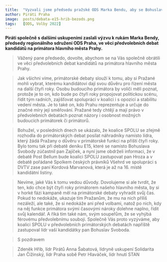 ```yaml
---
title:  "Vyzvali jsme předsedu pražské ODS Marka Bendu, aby se Bohuslav Svoboda účastnil primátorských debat "
author: Piráti Praha
image:  posts/debata-e15-hrib-bezods.png
tags:   [ODS, Volby 2022]
---
```


**Piráti společně s dalšími uskupeními zaslali výzvu k rukám Marka Bendy, předsedy regionálního sdružení ODS Praha, ve věci předvolebních debat kandidátů na primátora hlavního města Prahy.**

>Vážený pane předsedo, 
dovolte, abychom se na Vás společně obrátili ve věci předvolebních debat kandidátů na primátora hlavního města Prahy. 

>Jak všichni víme, primátorské debaty slouží k tomu, aby si Pražané mohli vybrat, kterému kandidátovi dají svou důvěru pro řízení města na další čtyři roky. Osobu budoucího primátora by voliči měli poznat, protože je to on, kdo bude po čtyři roky propojovat politickou scénu, řídit tým radních, zajišťovat spolupráci v koalici i s opozicí a stabilitu vedení města. Je to také on, kdo Prahu reprezentuje a určuje do značné míry její směřování. Pražané tedy chtějí a mají právo v předvolebních debatách poznat názory i osobnost možných budoucích primátorek či primátorů. 

>Bohužel, v posledních dnech se ukázalo, že koalice SPOLU se zřejmě rozhodla do primátorských debat posílat náhradníky namísto lídra, který žádá Pražany o důvěru v primátorské funkci na příští čtyři roky. Bylo tomu tak při debatě deníku E15, které se namísto Bohuslava Svobody zúčastnil pan Zajíček, a nyní jsme obdrželi informaci, že v debatě Post Bellum bude koalici SPOLU zastupovat pan Hroza a v debatě pořádané Spolkem českých právníků Všehrd ve spolupráci s DVTV zase paní Kordová Marvanová, která je až na 16. místě kandidátní listiny. 

>Nevíme, jaké Vás k tomu vedou důvody. Dovolujeme si ale tvrdit, že ten, kdo chce být čtyři roky primátorem našeho hlavního města, by si v horké fázi kampaně měl na primátorské debaty vyhradit svůj čas. Pokud to nedokáže, ukazuje tím Pražanům, že mu na nich příliš nezáleží, ale také, že si nedokáže ani před volbami, natož po nich, kdy na něj funkce primátora svými časovými nároky dolehne naplno, řídit svůj kalendář. A říká tím také nám, svým soupeřům, že se vyhýbá férovému předvolebnímu souboji. 
Společně Vás proto vyzýváme, aby koalici SPOLU v předvolebních primátorských debatách napříště zastupoval lídr vaší kandidátky pan Bohuslav Svoboda. 

>S pozdravem 
 
>Zdeněk Hřib, lídr Pirátů
Anna Šabatová, lídryně uskupení Solidarita
Jan Čižinský, lídr Praha sobě
Petr Hlaváček, lídr hnutí STAN
